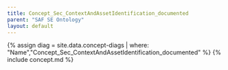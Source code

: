 ```yaml
---
title: Concept_Sec_ContextAndAssetIdentification_documented
parent: "SAF SE Ontology"
layout: default
---
```

{% assign diag = site.data.concept-diags | where: "Name","Concept_Sec_ContextAndAssetIdentification_documented" %}
{% include concept.md %}